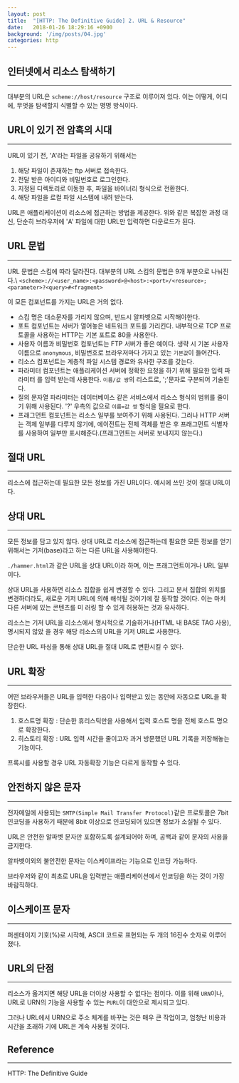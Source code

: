```yaml
---
layout: post
title:  "[HTTP: The Definitive Guide] 2. URL & Resource"
date:   2018-01-26 18:29:16 +0900
background: '/img/posts/04.jpg'
categories: http
---
```


## 인터넷에서 리소스 탐색하기
---
대부분의 URL은 `scheme://host/resource` 구조로 이루어져 있다. 이는 어떻게, 어디에, 무엇을
탐색할지 식별할 수 있는 명명 방식이다.

## URL이 있기 전 암흑의 시대
--- 
URL이 있기 전, 'A'라는 파일을 공유하기 위해서는
1. 해당 파일이 존재하는 ftp 서버로 접속한다.
2. 전달 받은 아이디와 비밀번호로 로그인한다.
3. 지정된 디렉토리로 이동한 후, 파일을 바이너리 형식으로 전환한다.
4. 해당 파일을 로컬 파일 시스템에 내려 받는다.

URL은 애플리케이션이 리소스에 접근하는 방법을 제공한다. 위와 같은 복잡한 과정 대신, 단순히
브라우저에 'A' 파일에 대한 URL만 입력하면 다운로드가 된다.

## URL 문법
---
URL 문법은 스킴에 따라 달라진다. 대부분의 URL 스킴의 문법은 9개 부분으로 나눠진다.\\
`<scheme>://<user_name>:<password>@<host>:<port>/<resource>;<parameter>?<query>#<fragment>`

이 모든 컴포넌트를 가지는 URL은 거의 없다.

- 스킴 명은 대소문자를 가리지 않으며, 반드시 알파벳으로 시작해야한다.
- 포트 컴포넌트는 서버가 열어놓은 네트워크 포트를 가리킨다. 내부적으로 TCP 프로토콜을
사용하는 HTTP는 기본 포트로 80을 사용한다.
- 사용자 이름과 비밀번호 컴포넌트는 FTP 서버가 좋은 예이다. 생략 시 기본 사용자 이름으로
`anonymous`, 비밀번호로 브라우저마다 가지고 있는 `기본값`이 들어간다.
- 리소스 컴포넌트는 계층적 파일 시스템 경로와 유사한 구조를 갖는다.
- 파라미터 컴포넌트는 애플리케이션 서버에 정확한 요청을 하기 위해 필요한 입력 파라미터
를 입력 받는데 사용한다. `이름/값 쌍`의 리스트로, ';'문자로 구분되어 기술된다.
- 질의 문자열 파라미터는 데이터베이스 같은 서비스에서 리소스 형식의 범위를 줄이기 위해
사용된다. '?' 우측의 값으로 `이름=값 쌍` 형식을 필요로 한다.
- 프래그먼트 컴포넌트는 리소스 일부를 보여주기 위해 사용된다. 그러나 HTTP 서버는 객체
일부를 다루지 않기에, 에이전트는 전체 객체를 받은 후 프래그먼트 식별자를 사용하여 일부만
표시해준다.(프래그먼트는 서버로 보내지지 않는다.)

## 절대 URL
---
리소스에 접근하는데 필요한 모든 정보를 가진 URL이다. 예시에 쓰인 것이 절대 URL이다.

## 상대 URL
---
모든 정보를 담고 있지 않다. 상대 URL로 리소스에 접근하는데 필요한 모든 정보를 얻기 위해서는
기저(base)라고 하는 다른 URL을 사용해야한다.

`./hammer.html`과 같은 URL을 상대 URL이라 하며, 이는 프래그먼트이거나 URL 일부이다.

상대 URL을 사용하면 리소스 집합을 쉽게 변경할 수 있다. 그리고 문서 집합의 위치를 변경하더라도,
새로운 기저 URL에 의해 해석될 것이기에 잘 동작할 것이다. 이는 마치 다른 서버에 있는 콘텐츠를 미
러링 할 수 있게 허용하는 것과 유사하다.

리소스는 기저 URL을 리소스에서 명시적으로 기술하거나(HTML 내 BASE TAG 사용), 명시되지 않았
을 경우 해당 리소스의 URL을 기저 URL로 사용한다.

단순한 URL 파싱을 통해 상대 URL을 절대 URL로 변환시킬 수 있다.

## URL 확장
---
어떤 브라우저들은 URL을 입력한 다음이나 입력받고 있는 동안에 자동으로 URL을 확장한다.
1. 호스트명 확장
: 단순한 휴리스틱만을 사용해서 입력 호스트 명을 전체 호스트 명으로 확장한다.
2. 히스토리 확장
: URL 입력 시간을 줄이고자 과거 방문했던 URL 기록을 저장해놓는 기능이다.

프록시를 사용할 경우 URL 자동확장 기능은 다르게 동작할 수 있다.

## 안전하지 않은 문자
---
전자메일에 사용되는 `SMTP(Simple Mail Transfer Protocol)`같은 프로토콜은 7bit 인코딩을 
사용하기 때문에 8bit 이상으로 인코딩되어 있으면 정보가 소실될 수 있다.

URL은 안전한 알파벳 문자만 포함하도록 설계되어야 하며, 공백과 같이 문자의 사용을 금지한다.

알파벳이외의 불안전한 문자는 이스케이프라는 기능으로 인코딩 가능하다.

브라우저와 같이 최초로 URL을 입력받는 애플리케이션에서 인코딩을 하는 것이 가장 바람직하다.

## 이스케이프 문자
---
퍼센테이지 기호(%)로 시작해, ASCII 코드로 표현되는 두 개의 16진수 숫자로 이루어졌다.

## URL의 단점
---
리소스가 옮겨지면 해당 URL을 더이상 사용할 수 없다는 점이다. 이를 위해 `URN`이나, URL로 URN의
기능을 사용할 수 있는 `PURL`이 대안으로 제시되고 있다.

그러나 URL에서 URN으로 주소 체계를 바꾸는 것은 매우 큰 작업이고, 엄청난 비용과 시간을 초래하
기에 URL은 계속 사용될 것이다.

## Reference
---
HTTP: The Definitive Guide